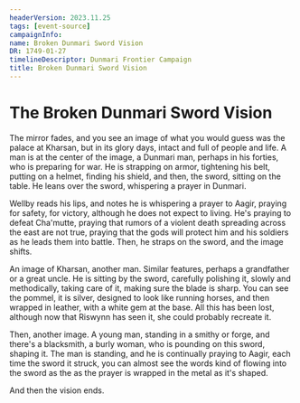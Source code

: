 ```yaml
---
headerVersion: 2023.11.25
tags: [event-source]
campaignInfo:
name: Broken Dunmari Sword Vision
DR: 1749-01-27
timelineDescriptor: Dunmari Frontier Campaign
title: Broken Dunmari Sword Vision
---
```

# The Broken Dunmari Sword Vision

The mirror fades, and you see an image of what you would guess was the palace at Kharsan, but in its glory days, intact and full of people and life. A man is at the center of the image, a Dunmari man, perhaps in his forties, who is preparing for war. He is strapping on armor, tightening his belt, putting on a helmet, finding his shield, and then, the sword, sitting on the table. He leans over the sword, whispering a prayer in Dunmari. 

Wellby reads his lips, and notes he is whispering a prayer to Aagir, praying for safety, for victory, although he does not expect to living. He's praying to defeat Cha'mutte, praying that rumors of a violent death spreading across the east are not true, praying that the gods will protect him and his soldiers as he leads them into battle. Then, he straps on the sword, and the image shifts.

An image of Kharsan, another man. Similar features, perhaps a grandfather or a great uncle. He is sitting by the sword, carefully polishing it, slowly and methodically, taking care of it, making sure the blade is sharp. You can see the pommel, it is silver, designed to look like running horses, and then wrapped in leather, with a white gem at the base. All this has been lost, although now that Riswynn has seen it, she could probably recreate it. 

Then, another image. A young man, standing in a smithy or forge, and there's a blacksmith, a burly woman, who is pounding on this sword, shaping it. The man is standing, and he is continually praying to Aagir, each time the sword it struck, you can almost see the words kind of flowing into the sword as the as the prayer is wrapped in the metal as it's shaped. 

And then the vision ends. 